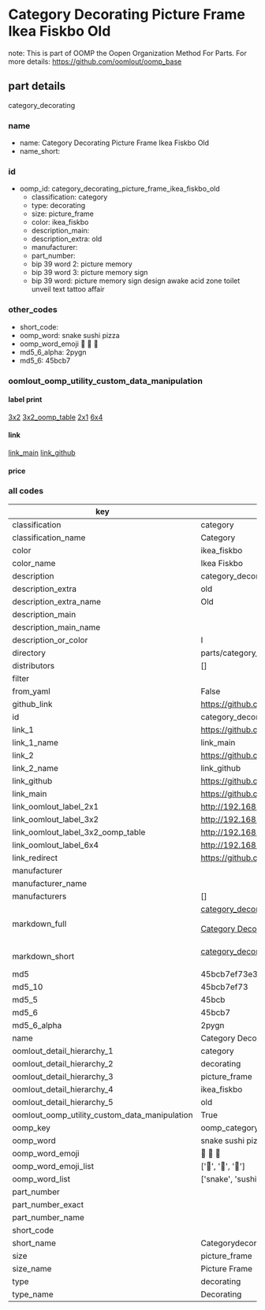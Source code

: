 # Category Decorating Picture Frame Ikea Fiskbo Old  

note: This is part of OOMP the Oopen Organization Method For Parts. For more details: https://github.com/oomlout/oomp_base

##  part details
  



category_decorating



### name
* name: Category Decorating Picture Frame Ikea Fiskbo Old
* name_short: 
### id
* oomp_id: category_decorating_picture_frame_ikea_fiskbo_old
  * classification: category
  * type: decorating
  * size: picture_frame
  * color: ikea_fiskbo
  * description_main: 
  * description_extra: old
  * manufacturer: 
  * part_number: 
  * bip 39 word 2: picture memory
  * bip 39 word 3: picture memory sign
  * bip 39 word: picture memory sign design awake acid zone toilet unveil text tattoo affair

### other_codes
* short_code: 
* oomp_word: snake sushi pizza
* oomp_word_emoji :snake: :sushi: :pizza:
* md5_6_alpha: 2pygn
* md5_6: 45bcb7






### oomlout_oomp_utility_custom_data_manipulation
#### label print
[3x2](http://192.168.1.245:1112/?label=oomp%202pygn)
[3x2_oomp_table](http://192.168.1.108:1112/?label=oomp%202pygn)
[2x1](http://192.168.1.242:1112/?label=oomp%202pygn)
[6x4](http://192.168.1.55:1112/?label=oomp%202pygn)    

#### link

[link_main](https://github.com/oomlout/oomlout_oomp_version_1_messy/tree/main/parts/category_decorating_picture_frame_ikea_fiskbo_old) [link_github](https://github.com/oomlout/oomlout_oomp_version_1_messy/tree/main/parts/category_decorating_picture_frame_ikea_fiskbo_old)                             

#### price







### all codes 
| key | value |  
| --- | --- |  
| classification | category |  
| classification_name | Category |  
| color | ikea_fiskbo |  
| color_name | Ikea Fiskbo |  
| description | category_decorating |  
| description_extra | old |  
| description_extra_name | Old |  
| description_main |  |  
| description_main_name |  |  
| description_or_color | I  |  
| directory | parts/category_decorating_picture_frame_ikea_fiskbo_old |  
| distributors | [] |  
| filter |  |  
| from_yaml | False |  
| github_link | https://github.com/oomlout/oomlout_oomp_part_src/tree/main/parts/category_decorating_picture_frame_ikea_fiskbo_old |  
| id | category_decorating_picture_frame_ikea_fiskbo_old |  
| link_1 | https://github.com/oomlout/oomlout_oomp_version_1_messy/tree/main/parts/category_decorating_picture_frame_ikea_fiskbo_old |  
| link_1_name | link_main |  
| link_2 | https://github.com/oomlout/oomlout_oomp_version_1_messy/tree/main/parts/category_decorating_picture_frame_ikea_fiskbo_old |  
| link_2_name | link_github |  
| link_github | https://github.com/oomlout/oomlout_oomp_version_1_messy/tree/main/parts/category_decorating_picture_frame_ikea_fiskbo_old |  
| link_main | https://github.com/oomlout/oomlout_oomp_version_1_messy/tree/main/parts/category_decorating_picture_frame_ikea_fiskbo_old |  
| link_oomlout_label_2x1 | http://192.168.1.242:1112/?label=oomp%202pygn |  
| link_oomlout_label_3x2 | http://192.168.1.245:1112/?label=oomp%202pygn |  
| link_oomlout_label_3x2_oomp_table | http://192.168.1.108:1112/?label=oomp%202pygn |  
| link_oomlout_label_6x4 | http://192.168.1.55:1112/?label=oomp%202pygn |  
| link_redirect | https://github.com/oomlout/oomlout_oomp_version_1_messy/tree/main/parts/category_decorating_picture_frame_ikea_fiskbo_old |  
| manufacturer |  |  
| manufacturer_name |  |  
| manufacturers | [] |  
| markdown_full | [category_decorating_picture_frame_ikea_fiskbo_old](none)<br>[](none)<br>[Category Decorating Picture Frame Ikea Fiskbo Old](none)<br><br> |  
| markdown_short | [category_decorating_picture_frame_ikea_fiskbo_old](none)<br><br> |  
| md5 | 45bcb7ef73e3dff8078813bd90a2bd22 |  
| md5_10 | 45bcb7ef73 |  
| md5_5 | 45bcb |  
| md5_6 | 45bcb7 |  
| md5_6_alpha | 2pygn |  
| name | Category Decorating Picture Frame Ikea Fiskbo Old |  
| oomlout_detail_hierarchy_1 | category |  
| oomlout_detail_hierarchy_2 | decorating |  
| oomlout_detail_hierarchy_3 | picture_frame |  
| oomlout_detail_hierarchy_4 | ikea_fiskbo |  
| oomlout_detail_hierarchy_5 | old |  
| oomlout_oomp_utility_custom_data_manipulation | True |  
| oomp_key | oomp_category_decorating_picture_frame_ikea_fiskbo_old |  
| oomp_word | snake sushi pizza |  
| oomp_word_emoji | :snake: :sushi: :pizza: |  
| oomp_word_emoji_list | [':snake:', ':sushi:', ':pizza:'] |  
| oomp_word_list | ['snake', 'sushi', 'pizza'] |  
| part_number |  |  
| part_number_exact |  |  
| part_number_name |  |  
| short_code |  |  
| short_name | Categorydecorating |  
| size | picture_frame |  
| size_name | Picture Frame |  
| type | decorating |  
| type_name | Decorating |  
